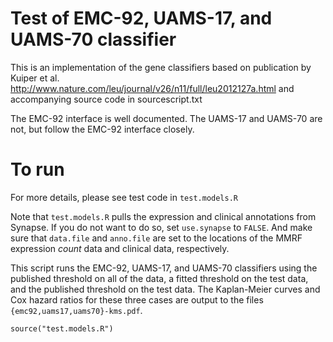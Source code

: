 # Test of EMC-92, UAMS-17, and UAMS-70 classifier
This is an implementation of the gene classifiers based on publication by Kuiper et al.
http://www.nature.com/leu/journal/v26/n11/full/leu2012127a.html
and accompanying source code in sourcescript.txt

The EMC-92 interface is well documented.  The UAMS-17 and UAMS-70 are not, but follow the
EMC-92 interface closely.

# To run
For more details, please see test code in `test.models.R`

Note that `test.models.R` pulls the expression and clinical annotations from Synapse.
If you do not want to do so, set `use.synapse` to `FALSE`.  And make sure that `data.file`
and `anno.file` are set to the locations of the MMRF expression _count_ data and clinical data,
respectively.

This script runs the EMC-92, UAMS-17, and UAMS-70 classifiers using the published threshold on all of the data, 
a fitted threshold on the test data, and the published threshold on the test data.  The Kaplan-Meier
curves and Cox hazard ratios for these three cases are output to the files `{emc92,uams17,uams70}-kms.pdf`.


```
source("test.models.R")
```

